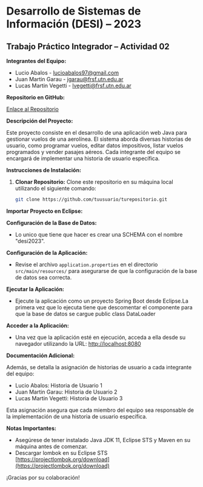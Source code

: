 # Desarrollo de Sistemas de Información (DESI) – 2023
## Trabajo Práctico Integrador – Actividad 02

**Integrantes del Equipo:**

- Lucio Abalos - lucioabalos97@gmail.com
- Juan Martin Garau - jgarau@frsf.utn.edu.ar
- Lucas Martin Vegetti - lvegetti@frsf.utn.edu.ar

**Repositorio en GitHub:**

[Enlace al Repositorio]([https://github.com/tuusuario/turepositorio](https://github.com/luuciooo/DESI2023))

**Descripción del Proyecto:**

Este proyecto consiste en el desarrollo de una aplicación web Java para gestionar vuelos de una aerolínea. El sistema aborda diversas historias de usuario, como programar vuelos, editar datos impositivos, listar vuelos programados y vender pasajes aéreos. Cada integrante del equipo se encargará de implementar una historia de usuario específica.

**Instrucciones de Instalación:**

1. **Clonar Repositorio:**
   Clone este repositorio en su máquina local utilizando el siguiente comando:
   ```bash
   git clone https://github.com/tuusuario/turepositorio.git
**Importar Proyecto en Eclipse:**

**Configuración de la Base de Datos:**

- Lo unico que tiene que hacer es crear una SCHEMA con el nombre "desi2023".

**Configuración de la Aplicación:**

- Revise el archivo `application.properties` en el directorio `src/main/resources/` para asegurarse de que la configuración de la base de datos sea correcta.

**Ejecutar la Aplicación:**

- Ejecute la aplicación como un proyecto Spring Boot desde Eclipse.La primera vez que lo ejecuta tiene que descomentar el componente  para que la base de datos se cargue public class DataLoader

**Acceder a la Aplicación:**

- Una vez que la aplicación esté en ejecución, acceda a ella desde su navegador utilizando la URL: [http://localhost:8080](http://localhost:8080)

**Documentación Adicional:**

Además, se detalla la asignación de historias de usuario a cada integrante del equipo:

- Lucio Abalos: Historia de Usuario 1
- Juan Martin Garau: Historia de Usuario 2
- Lucas Martin Vegetti: Historia de Usuario 3

Esta asignación asegura que cada miembro del equipo sea responsable de la implementación de una historia de usuario específica.

**Notas Importantes:**

- Asegúrese de tener instalado Java JDK 11, Eclipse STS y Maven en su máquina antes de comenzar.
- Descargar lombok en su Eclipse STS [https://projectlombok.org/download](https://projectlombok.org/download)

¡Gracias por su colaboración!
